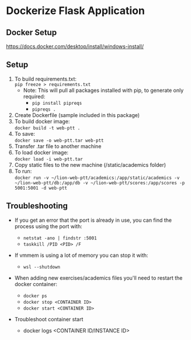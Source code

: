 # Dockerize Flask Application

## Docker Setup
https://docs.docker.com/desktop/install/windows-install/

## Setup
1. To build requirements.txt:   
```pip freeze > requirements.txt```
    - Note: This will pull all packages installed with pip, to generate only required:
      - ```pip install pipreqs```
      - ```pipreqs .```
2. Create Dockerfile (sample included in this package)
3. To build docker image:  
```docker build -t web-ptt .```
4. To save:  
```docker save -o web-ptt.tar web-ptt```
5. Transfer .tar file to another machine
6. To load docker image:  
```docker load -i web-ptt.tar```
7. Copy static files to the new machine (/static/academics folder)
8. To run:  
 ```docker run -v ~/lion-web-ptt/academics:/app/static/academics -v ~/lion-web-ptt/db:/app/db -v ~/lion-web-ptt/scores:/app/scores -p 5001:5001 -d web-ptt```

 ## Troubleshooting
- If you get an error that the port is already in use, you can find the process using the port with:
   - ```netstat -ano | findstr :5001```
   - ```taskkill /PID <PID> /F```

- If vmmem is using a lot of memory you can stop it with:
   - ```wsl --shutdown```

- When adding new exercises/academics files you'll need to restart the docker container:
   - ```docker ps```
   - ```docker stop <CONTAINER ID>```
   - ```docker start <CONTAINER ID>```
- Troubleshoot container start
   - docker logs <CONTAINER ID/INSTANCE ID>
